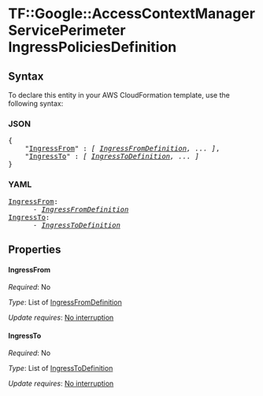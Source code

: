 # TF::Google::AccessContextManagerServicePerimeter IngressPoliciesDefinition

## Syntax

To declare this entity in your AWS CloudFormation template, use the following syntax:

### JSON

<pre>
{
    "<a href="#ingressfrom" title="IngressFrom">IngressFrom</a>" : <i>[ <a href="ingressfromdefinition.md">IngressFromDefinition</a>, ... ]</i>,
    "<a href="#ingressto" title="IngressTo">IngressTo</a>" : <i>[ <a href="ingresstodefinition.md">IngressToDefinition</a>, ... ]</i>
}
</pre>

### YAML

<pre>
<a href="#ingressfrom" title="IngressFrom">IngressFrom</a>: <i>
      - <a href="ingressfromdefinition.md">IngressFromDefinition</a></i>
<a href="#ingressto" title="IngressTo">IngressTo</a>: <i>
      - <a href="ingresstodefinition.md">IngressToDefinition</a></i>
</pre>

## Properties

#### IngressFrom

_Required_: No

_Type_: List of <a href="ingressfromdefinition.md">IngressFromDefinition</a>

_Update requires_: [No interruption](https://docs.aws.amazon.com/AWSCloudFormation/latest/UserGuide/using-cfn-updating-stacks-update-behaviors.html#update-no-interrupt)

#### IngressTo

_Required_: No

_Type_: List of <a href="ingresstodefinition.md">IngressToDefinition</a>

_Update requires_: [No interruption](https://docs.aws.amazon.com/AWSCloudFormation/latest/UserGuide/using-cfn-updating-stacks-update-behaviors.html#update-no-interrupt)

